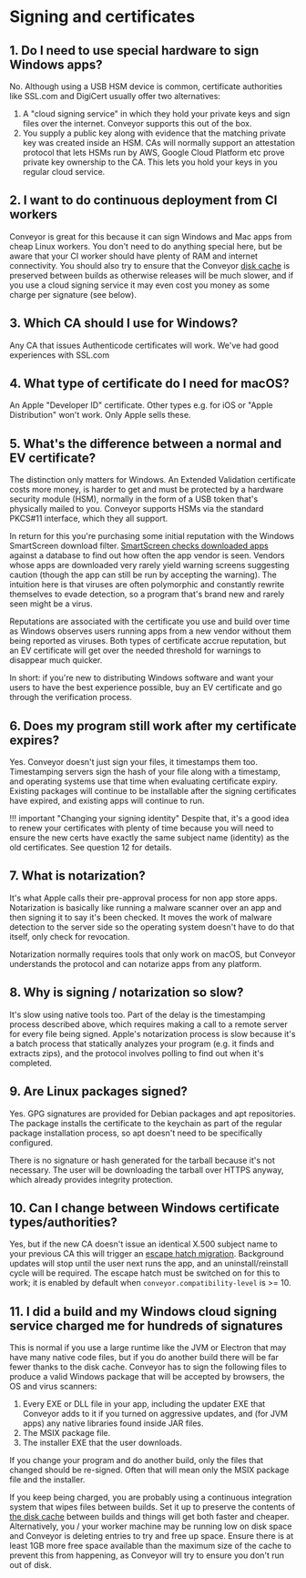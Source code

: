 # Signing and certificates

## 1. Do I need to use special hardware to sign Windows apps?

No. Although using a USB HSM device is common, certificate authorities like SSL.com and DigiCert usually offer two alternatives:

1. A "cloud signing service" in which they hold your private keys and sign files over the internet. Conveyor supports this out of the box.
2. You supply a public key along with evidence that the matching private key was created inside an HSM. CAs will normally support an attestation protocol that lets HSMs run by AWS, Google Cloud Platform etc prove private key ownership to the CA. This lets you hold your keys in you regular cloud service.

## 2. I want to do continuous deployment from CI workers

Conveyor is great for this because it can sign Windows and Mac apps from cheap Linux workers. You don't need to do anything special here, but be aware that your CI worker should have plenty of RAM and internet connectivity. You should also try to ensure that the Conveyor [disk cache](../running.md#the-cache) is preserved between builds as otherwise releases will be much slower, and if you use a cloud signing service it may even cost you money as some charge per signature (see below).

## 3. Which CA should I use for Windows?

Any CA that issues Authenticode certificates will work. We've had good experiences with SSL.com

## 4. What type of certificate do I need for macOS?

An Apple "Developer ID" certificate. Other types e.g. for iOS or "Apple Distribution" won't work. Only Apple sells these.

## 5. What's the difference between a normal and EV certificate?

The distinction only matters for Windows. An Extended Validation certificate costs more money, is harder to get and must be protected by a hardware security module (HSM), normally in the form of a USB token that's physically mailed to you. Conveyor supports HSMs via the standard PKCS#11 interface, which they all support.

In return for this you're purchasing some initial reputation with the Windows SmartScreen download filter. [SmartScreen checks downloaded apps](https://docs.microsoft.com/en-us/windows/security/threat-protection/microsoft-defender-smartscreen/microsoft-defender-smartscreen-overview) against a database to find out how often the app vendor is seen. Vendors whose apps are downloaded very rarely yield warning screens suggesting caution (though the app can still be run by accepting the warning). The intuition here is that viruses are often polymorphic and constantly rewrite themselves to evade detection, so a program that's brand new and rarely seen might be a virus.

Reputations are associated with the certificate you use and build over time as Windows observes users running apps from a new vendor without them being reported as viruses. Both types of certificate accrue reputation, but an EV certificate will get over the needed threshold for warnings to disappear much quicker.

In short: if you're new to distributing Windows software and want your users to have the best experience possible, buy an EV certificate and go through the verification process.

## 6. Does my program still work after my certificate expires?

Yes. Conveyor doesn't just sign your files, it timestamps them too. Timestamping servers sign the hash of your file along with a timestamp, and operating systems use that time when evaluating certificate expiry. Existing packages will continue to be installable after the signing certificates have expired, and existing apps will continue to run.

!!! important "Changing your signing identity"
    Despite that, it's a good idea to renew your certificates with plenty of time because you will need to ensure the new certs have exactly the same subject name (identity) as the old certificates. See question 12 for details.

## 7. What is notarization?

It's what Apple calls their pre-approval process for non app store apps. Notarization is basically like running a malware scanner over an app and then signing it to say it's been checked. It moves the work of malware detection to the server side so the operating system doesn't have to do that itself, only check for revocation.

Notarization normally requires tools that only work on macOS, but Conveyor understands the protocol and can notarize apps from any platform.

## 8. Why is signing / notarization so slow?

It's slow using native tools too. Part of the delay is the timestamping process described above, which requires making a call to a remote server for every file being signed. Apple's notarization process is slow because it's a batch process that statically analyzes your program (e.g. it finds and extracts zips), and the protocol involves polling to find out when it's completed.

## 9. Are Linux packages signed?

Yes. GPG signatures are provided for Debian packages and apt repositories. The package installs the certificate to the keychain as part of the regular package installation process, so apt doesn't need to be specifically configured.

There is no signature or hash generated for the tarball because it's not necessary. The user will be downloading the tarball over HTTPS anyway, which already provides integrity protection.

## 10. Can I change between Windows certificate types/authorities?

Yes, but if the new CA doesn't issue an identical X.500 subject name to your previous CA this will trigger an [escape hatch migration](../configs/windows.md#escape-hatch-mechanism). Background updates will stop until the user next runs the app, and an uninstall/reinstall cycle will be required. The escape hatch must be switched on for this to work; it is enabled by default when `conveyor.compatibility-level` is >= 10. 

## 11. I did a build and my Windows cloud signing service charged me for hundreds of signatures

This is normal if you use a large runtime like the JVM or Electron that may have many native code files, but if you do another build there will be far fewer thanks to the disk cache. Conveyor has to sign the following files to produce a valid Windows package that will be accepted by browsers, the OS and virus scanners:

1. Every EXE or DLL file in your app, including the updater EXE that Conveyor adds to it if you turned on aggressive updates, and (for JVM apps) any native libraries found inside JAR files.
2. The MSIX package file.
3. The installer EXE that the user downloads.

If you change your program and do another build, only the files that changed should be re-signed. Often that will mean only the MSIX package file and the installer.

If you keep being charged, you are probably using a continuous integration system that wipes files between builds. Set it up to preserve the contents of [the disk cache](../running.md#the-cache) between builds and things will get both faster and cheaper. Alternatively, you / your worker machine may be running low on disk space and Conveyor is deleting entries to try and free up space. Ensure there is at least 1GB more free space available than the maximum size of the cache to prevent this from happening, as Conveyor will try to ensure you don't run out of disk.

